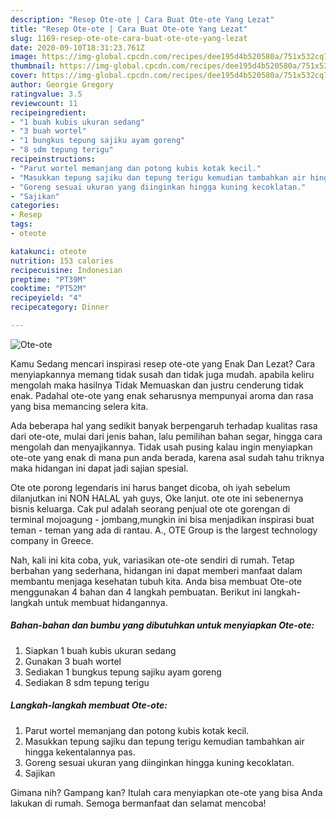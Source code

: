 ```yaml
---
description: "Resep Ote-ote | Cara Buat Ote-ote Yang Lezat"
title: "Resep Ote-ote | Cara Buat Ote-ote Yang Lezat"
slug: 1169-resep-ote-ote-cara-buat-ote-ote-yang-lezat
date: 2020-09-10T18:31:23.761Z
image: https://img-global.cpcdn.com/recipes/dee195d4b520580a/751x532cq70/ote-ote-foto-resep-utama.jpg
thumbnail: https://img-global.cpcdn.com/recipes/dee195d4b520580a/751x532cq70/ote-ote-foto-resep-utama.jpg
cover: https://img-global.cpcdn.com/recipes/dee195d4b520580a/751x532cq70/ote-ote-foto-resep-utama.jpg
author: Georgie Gregory
ratingvalue: 3.5
reviewcount: 11
recipeingredient:
- "1 buah kubis ukuran sedang"
- "3 buah wortel"
- "1 bungkus tepung sajiku ayam goreng"
- "8 sdm tepung terigu"
recipeinstructions:
- "Parut wortel memanjang dan potong kubis kotak kecil."
- "Masukkan tepung sajiku dan tepung terigu kemudian tambahkan air hingga kekentalannya pas."
- "Goreng sesuai ukuran yang diinginkan hingga kuning kecoklatan."
- "Sajikan"
categories:
- Resep
tags:
- oteote

katakunci: oteote 
nutrition: 153 calories
recipecuisine: Indonesian
preptime: "PT39M"
cooktime: "PT52M"
recipeyield: "4"
recipecategory: Dinner

---
```



![Ote-ote](https://img-global.cpcdn.com/recipes/dee195d4b520580a/751x532cq70/ote-ote-foto-resep-utama.jpg)

Kamu Sedang mencari inspirasi resep ote-ote yang Enak Dan Lezat? Cara menyiapkannya memang tidak susah dan tidak juga mudah. apabila keliru mengolah maka hasilnya Tidak Memuaskan dan justru cenderung tidak enak. Padahal ote-ote yang enak seharusnya mempunyai aroma dan rasa yang bisa memancing selera kita.

Ada beberapa hal yang sedikit banyak berpengaruh terhadap kualitas rasa dari ote-ote, mulai dari jenis bahan, lalu pemilihan bahan segar, hingga cara mengolah dan menyajikannya. Tidak usah pusing kalau ingin menyiapkan ote-ote yang enak di mana pun anda berada, karena asal sudah tahu triknya maka hidangan ini dapat jadi sajian spesial.

Ote ote porong legendaris ini harus banget dicoba, oh iyah sebelum dilanjutkan ini NON HALAL yah guys, Oke lanjut. ote ote ini sebenernya bisnis keluarga. Cak pul adalah seorang penjual ote ote gorengan di terminal mojoagung - jombang,mungkin ini bisa menjadikan inspirasi buat teman - teman yang ada di rantau. A., OTE Group is the largest technology company in Greece.


Nah, kali ini kita coba, yuk, variasikan ote-ote sendiri di rumah. Tetap berbahan yang sederhana, hidangan ini dapat memberi manfaat dalam membantu menjaga kesehatan tubuh kita. Anda bisa membuat Ote-ote menggunakan 4 bahan dan 4 langkah pembuatan. Berikut ini langkah-langkah untuk membuat hidangannya.

<!--inarticleads1-->

##### Bahan-bahan dan bumbu yang dibutuhkan untuk menyiapkan Ote-ote:

1. Siapkan 1 buah kubis ukuran sedang
1. Gunakan 3 buah wortel
1. Sediakan 1 bungkus tepung sajiku ayam goreng
1. Sediakan 8 sdm tepung terigu




<!--inarticleads2-->

##### Langkah-langkah membuat Ote-ote:

1. Parut wortel memanjang dan potong kubis kotak kecil.
1. Masukkan tepung sajiku dan tepung terigu kemudian tambahkan air hingga kekentalannya pas.
1. Goreng sesuai ukuran yang diinginkan hingga kuning kecoklatan.
1. Sajikan




Gimana nih? Gampang kan? Itulah cara menyiapkan ote-ote yang bisa Anda lakukan di rumah. Semoga bermanfaat dan selamat mencoba!
